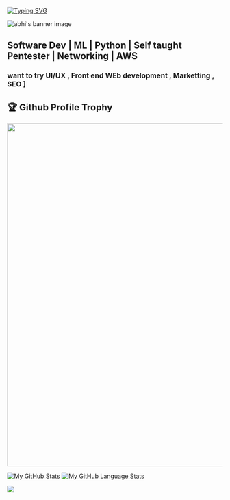 [![Typing SVG](https://readme-typing-svg.herokuapp.com?multiline=true&width=500&lines=Entry-level+Software+Developer.++++++++++)](https://git.io/typing-svg)


![abhi's banner image](https://github.com/el3ktraz/el3ktraz/assets/86217941/d88db363-3577-45ca-89ff-ba5ac6eeab5e)

<h2>Software Dev | ML | Python | Self taught Pentester | Networking | AWS </h2>

<h3> want to try UI/UX , Front end WEb development , Marketting , SEO ] </h3>



<h2>🏆 Github Profile Trophy</h2>
<img width=800 src="https://github-profile-trophy.vercel.app/?username=el3ktraz&column=9&theme=gruvbox&no-frame=true"/>


[![My GitHub Stats](https://github-readme-stats.vercel.app/api/?username=el3ktraz&count_private=true&theme=tokyonight&showicons=true)]()
[![My GitHub Language Stats](https://github-readme-stats.vercel.app/api/top-langs/?username=el3ktraz&langs_count=5&theme=tokyonight)]()


 

![](https://komarev.com/ghpvc/?username=el3ktraz)
